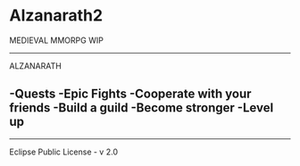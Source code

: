 # Alzanarath2
MEDIEVAL MMORPG WIP

--------------------------------------------------
ALZANARATH

-Quests
-Epic Fights
-Cooperate with your friends
-Build a guild
-Become stronger
-Level up
-
-------------------------------------------------

Eclipse Public License - v 2.0
